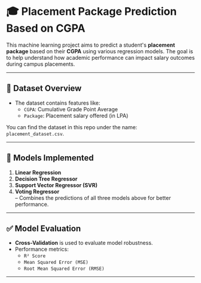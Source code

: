 # 🎓 Placement Package Prediction Based on CGPA

This machine learning project aims to predict a student's **placement package** based on their **CGPA** using various regression models. The goal is to help understand how academic performance can impact salary outcomes during campus placements.

---

## 📁 Dataset Overview

- The dataset contains features like:
  - `CGPA`: Cumulative Grade Point Average
  - `Package`: Placement salary offered (in LPA)

You can find the dataset in this repo under the name: `placement_dataset.csv`.

---

## 🧠 Models Implemented

1. **Linear Regression**  
2. **Decision Tree Regressor**
3. **Support Vector Regressor (SVR)**
4. **Voting Regressor**  
   – Combines the predictions of all three models above for better performance.

---

## ✅ Model Evaluation

- **Cross-Validation** is used to evaluate model robustness.
- Performance metrics:
  - `R² Score`
  - `Mean Squared Error (MSE)`
  - `Root Mean Squared Error (RMSE)`

---
